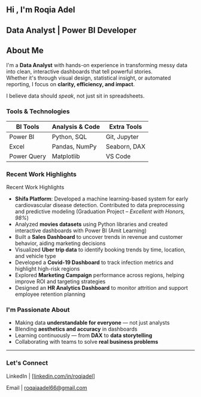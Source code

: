## Hi , I'm Roqia Adel

## Data Analyst | Power BI Developer

## About Me
I'm a **Data Analyst** with hands-on experience in transforming messy data into clean, interactive dashboards that tell powerful stories.  
Whether it's through visual design, statistical insight, or automated reporting, I focus on **clarity, efficiency, and impact**.

I believe data should *speak*, not just sit in spreadsheets.

###  Tools & Technologies

| BI Tools   | Analysis & Code | Extra Tools   |
|------------|------------------|----------------|
| Power BI   | Python, SQL      | Git, Jupyter   |
| Excel      | Pandas, NumPy    | Seaborn, DAX   |
| Power Query| Matplotlib       | VS Code        |


###  Recent Work Highlights
Recent Work Highlights

-  **Shifa Platform**: Developed a machine learning-based system for early cardiovascular disease detection. Contributed to data preprocessing and predictive modeling (Graduation Project – *Excellent with Honors, 98%*)  
- Analyzed **movies datasets** using Python libraries and created interactive dashboards with Power BI (Amit Learning)  
- Built a **Sales Dashboard** to uncover trends in revenue and customer behavior, aiding marketing decisions  
- Visualized **Uber trip data** to identify booking trends by time, location, and vehicle type  
- Developed a **Covid-19 Dashboard** to track infection metrics and highlight high-risk regions  
- Explored **Marketing Campaign** performance across regions, helping improve ROI and targeting strategies  
- Designed an **HR Analytics Dashboard** to monitor attrition and support employee retention planning  


###  I'm Passionate About

- Making data **understandable for everyone** — not just analysts  
- Blending **aesthetics and accuracy** in dashboards  
- Learning continuously — from **DAX** to **data storytelling**  
- Collaborating with teams to solve **real business problems**

---

###  Let's Connect


LinkedIn   | [[linkedin.com/in/roqiadel](http://linkedin.com/in/roqia-adel-66s)] 


Email      | roqaiaadel66@gmail.com 

